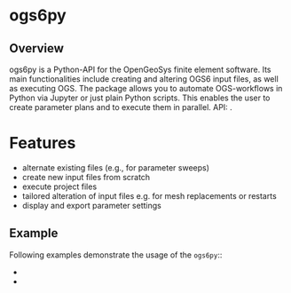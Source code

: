 # ogs6py

## Overview

ogs6py is a Python-API for the OpenGeoSys finite element software.
Its main functionalities include creating and altering OGS6 input files, as well as executing OGS.
The package allows you to automate OGS-workflows in Python via Jupyter or just plain Python scripts.
This enables the user to create parameter plans and to execute them in parallel.
API: [](../reference/ogstools.ogs6py.rst).

# Features

- alternate existing files (e.g., for parameter sweeps)
- create new input files from scratch
- execute project files
- tailored alteration of input files e.g. for mesh replacements or restarts
- display and export parameter settings

## Example

Following examples demonstrate the usage of the `ogs6py`::

- [](../auto_examples/howto_prjfile/plot_creation.rst)
- [](../auto_examples/howto_prjfile/plot_manipulation.rst)
